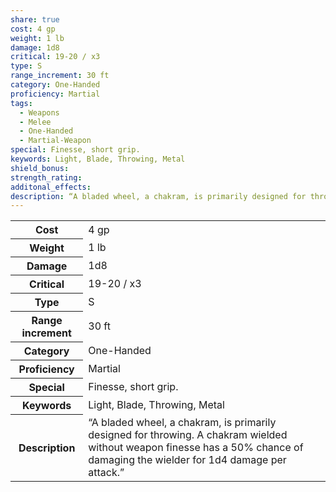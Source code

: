 ```yaml
---
share: true
cost: 4 gp
weight: 1 lb
damage: 1d8
critical: 19-20 / x3
type: S
range_increment: 30 ft
category: One-Handed
proficiency: Martial
tags:
  - Weapons
  - Melee
  - One-Handed
  - Martial-Weapon
special: Finesse, short grip.
keywords: Light, Blade, Throwing, Metal
shield_bonus: 
strength_rating: 
additonal_effects: 
description: “A bladed wheel, a chakram, is primarily designed for throwing. A chakram wielded without weapon finesse has a 50% chance of damaging the wielder for 1d4 damage per attack.”
---
```


<p><span style="overflow-x: auto;"><table><tbody><tr><th>Cost</th><td>4 gp</td></tr><tr><th>Weight</th><td>1 lb</td></tr><tr><th>Damage</th><td>1d8</td></tr><tr><th>Critical</th><td>19-20 / x3</td></tr><tr><th>Type</th><td>S</td></tr><tr><th>Range increment</th><td>30 ft</td></tr><tr><th>Category</th><td>One-Handed</td></tr><tr><th>Proficiency</th><td>Martial</td></tr><tr><th>Special</th><td>Finesse, short grip.</td></tr><tr><th>Keywords</th><td>Light, Blade, Throwing, Metal</td></tr><tr><th>Description</th><td>“A bladed wheel, a chakram, is primarily designed for throwing. A chakram wielded without weapon finesse has a 50% chance of damaging the wielder for 1d4 damage per attack.”</td></tr></tbody></table></span></p>